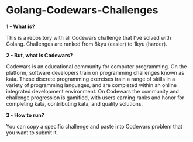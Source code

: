 # Golang-Codewars-Challenges

**1 - What is?**

This is a repository with all Codewars challenge that I've solved with Golang. Challenges are ranked from 8kyu (easier) to 1kyu (harder).

**2 - But, what is Codewars?**

Codewars is an educational community for computer programming. On the platform, software developers train on programming challenges known as kata. These discrete programming exercises train a range of skills in a variety of programming languages, and are completed within an online integrated development environment. On Codewars the community and challenge progression is gamified, with users earning ranks and honor for completing kata, contributing kata, and quality solutions.

**3 - How to run?**

You can copy a specific challenge and paste into Codewars problem that you want to submit it.
